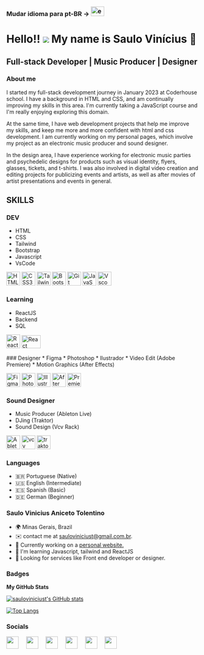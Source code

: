 ### Mudar idioma para pt-BR -> <a href="https://github.com/sauloviniciust/" target="_blank" rel="noreferrer"><img src="https://img.freepik.com/vetores-gratis/ilustracao-de-bandeira-brasil_53876-27017.jpg" width="35" height="25" alt="euaflag" /></a>


# Hello!! ![](https://user-images.githubusercontent.com/18350557/176309783-0785949b-9127-417c-8b55-ab5a4333674e.gif) My name is Saulo Vinícius 🖖

## Full-stack Developer | Music Producer | Designer

### About me
I started my full-stack development journey in January 2023 at Coderhouse school. I have a background in HTML and CSS, and am continually improving my skills in this area. I'm currently taking a JavaScript course and I'm really enjoying exploring this domain.

At the same time, I have web development projects that help me improve my skills, and keep me more and more confident with html and css development. I am currently working on my personal pages, which involve my project as an electronic music producer and sound designer.

In the design area, I have experience working for electronic music parties and psychedelic designs for products such as visual identity, flyers, glasses, tickets, and t-shirts. I was also involved in digital video creation and editing projects for publicizing events and artists, as well as after movies of artist presentations and events in general.

## SKILLS 

### DEV 

* HTML
* CSS
* Tailwind
* Bootstrap
* Javascript
* VsCode

<p align="left">

  <a href="https://developer.mozilla.org/en-US/docs/Glossary/HTML5" target="_blank" rel="noreferrer"><img src="https://raw.githubusercontent.com/danielcranney/readme-generator/main/public/icons/skills/html5-colored.svg" width="36" height="36" alt="HTML5" /></a>
  <a href="https://www.w3.org/TR/CSS/#css" target="_blank" rel="noreferrer"><img src="https://raw.githubusercontent.com/danielcranney/readme-generator/main/public/icons/skills/css3-colored.svg" width="36" height="36" alt="CSS3" /></a>
    <a href="https://tailwindcss.com/" target="_blank" rel="noreferrer"><img src="https://raw.githubusercontent.com/danielcranney/readme-generator/main/public/icons/skills/tailwindcss-colored.svg" width="36" height="36" alt="TailwindCSS" /></a>
  <a href="https://getbootstrap.com/" target="_blank" rel="noreferrer"><img src="https://raw.githubusercontent.com/danielcranney/readme-generator/main/public/icons/skills/bootstrap-colored.svg" width="36" height="36" alt="Bootstrap" /></a>
  <a href="https://git-scm.com/" target="_blank" rel="noreferrer"><img src="https://raw.githubusercontent.com/danielcranney/readme-generator/main/public/icons/skills/git-colored.svg" width="36" height="36" alt="Git" /></a>
   <a href="https://developer.mozilla.org/en-US/docs/Web/JavaScript" target="_blank" rel="noreferrer"><img src="https://raw.githubusercontent.com/danielcranney/readme-generator/main/public/icons/skills/javascript-colored.svg" width="36" height="36" alt="JavaScript" /></a>
  <a href="https://code.visualstudio.com/" target="_blank" rel="noreferrer"><img src="https://upload.wikimedia.org/wikipedia/commons/thumb/2/2d/Visual_Studio_Code_1.18_icon.svg/2056px-Visual_Studio_Code_1.18_icon.svg.png" width="36" height="36" alt="Vscode" /></a>
  
  </p>
  
### Learning
* ReactJS
* Backend
* SQL


<p align="left">  
  
  <a href="https://reactjs.org/" target="_blank" rel="noreferrer"><img src="https://raw.githubusercontent.com/danielcranney/readme-generator/main/public/icons/skills/react-colored.svg" width="36" height="36" alt="React" /></a>
   <a href="https://reactjs.org/" target="_blank" rel="noreferrer"><img src="https://upload.wikimedia.org/wikipedia/commons/8/87/Sql_data_base_with_logo.png" width="50" height="34" alt="React" /></a>
  
</p>
### Designer 
* Figma
* Photoshop
* Ilustrador
* Video Edit (Adobe Premiere)
* Motion Graphics (After Effects)

<p align="left">

  <a href="https://www.figma.com/" target="_blank" rel="noreferrer"><img src="https://raw.githubusercontent.com/danielcranney/readme-generator/main/public/icons/skills/figma-colored.svg"    width="36" height="36" alt="Figma" /></a>
  <a href="https://www.adobe.com/uk/products/photoshop.html" target="_blank" rel="noreferrer"><img src="https://raw.githubusercontent.com/danielcranney/readme-generator/main/public/icons/skills/photoshop-colored.svg" width="36" height="36" alt="Photoshop" /></a>
  <a href="adobe.com/uk/products/illustrator.html" target="_blank" rel="noreferrer"><img src="https://raw.githubusercontent.com/danielcranney/readme-generator/main/public/icons/skills/illustrator-colored.svg" width="36" height="36" alt="Illustrator" /></a>
  <a href="https://www.adobe.com/uk/products/aftereffects.html" target="_blank" rel="noreferrer"><img src="https://raw.githubusercontent.com/danielcranney/readme-generator/main/public/icons/skills/aftereffects-colored.svg" width="36" height="36" alt="After Effects" /></a>
  <a href="https://www.adobe.com/uk/products/premiere.html" target="_blank" rel="noreferrer"><img src="https://raw.githubusercontent.com/danielcranney/readme-generator/main/public/icons/skills/premierepro-colored.svg" width="36" height="36" alt="Premiere Pro" /></a>
 
</p>

### Sound Designer 
* Music Producer (Ableton Live)
* DJing (Traktor)
* Sound Design (Vcv Rack)

<p align="left">

  <a href="https://ableton.com/" target="_blank" rel="noreferrer"><img src="https://cdn.icon-icons.com/icons2/3053/PNG/512/ableton_macos_bigsur_icon_190476.png" width="36" height="36" alt="Ableton icon" /></a>
  <a href="https://vcvrack.com/" target="_blank" rel="noreferrer"><img src="https://vcvrack.com/logo-white.svg" width="36" height="36" alt="vcv icon" /></a>
  <a href="https://traktor.com/" target="_blank" rel="noreferrer"><img src="https://github.com/sauloviniciust/sauloviniciust/assets/126627845/91b3d7eb-6dec-4c4b-b387-1579e8c071b1" width="36" height="36" alt="traktor icon" /></a>
   
</p>

### Languages

* 🇧🇷 Portuguese (Native)
* 🇺🇸 English (Intermediate)
* 🇪🇸 Spanish (Basic)
* 🇩🇪 German (Beginner)

### Saulo Vinicius Aniceto Tolentino

* 🌍  Minas Gerais, Brazil
* ✉️  contact me at <a href="mailto:sauloviniciust@gmail.com" target="_blank" rel="noreferrer">sauloviniciust@gmail.com.br.</a>  
* 🚀 Currently working on a <a href="https://spacechronix.vercel.app" target="_blank" rel="noreferrer">personal website.</a>  
* 🧠  I'm learning Javascript, tailwind and ReactJS
* 🤝  Looking for services like Front end developer or designer.

### Badges

<b>My GitHub Stats</b>

<a href="http://www.github.com/sauloviniciust"><img src="https://github-readme-stats.vercel.app/api?username=sauloviniciust&show_icons=true&hide=contribs&count_private=true&title_color=0891b2&text_color=ffffff&icon_color=0891b2&bg_color=1c1917&hide_border=true&show_icons=true" alt="sauloviniciust's GitHub stats" /></a>

[![Top Langs](https://github-readme-stats.vercel.app/api/top-langs/?username=sauloviniciust&layout=donut&show_icons=true&title_color=0891b2&text_color=ffffff&icon_color=0891b2&bg_color=1c1917&hide_border=true&show_icons=true)](https://github.com/sauloviniciust/github-readme-stats)


### Socials

<p align="left"> 
     <a href="wa.link/fovx6s" target="_blank"><img src="https://upload.wikimedia.org/wikipedia/commons/thumb/6/6b/WhatsApp.svg/767px-WhatsApp.svg.png" width="32" height="32"></a> 
  &nbsp;&nbsp;&nbsp;
  <a href="https://www.github.com/sauloviniciust" target="_blank" rel="noreferrer"><img src="https://seeklogo.com/images/G/github-logo-2E3852456C-seeklogo.com.png" width="32" height="32" /></a>
&nbsp;&nbsp;&nbsp;
  <a href="https://www.linkedin.com/in/saulo-vinicius-b05b38271" target="_blank" rel="noreferrer"><img src="https://raw.githubusercontent.com/danielcranney/readme-generator/main/public/icons/socials/linkedin.svg" width="32" height="32" /></a>
  &nbsp;&nbsp;&nbsp;
  <a href="https://www.instagram.com/sauloviniciust.dev/" target="_blank" rel="noreferrer"><img src="https://raw.githubusercontent.com/danielcranney/readme-generator/main/public/icons/socials/instagram.svg" width="32" height="32" /></a>
  &nbsp;&nbsp;&nbsp;
  <a href="https://www.twitter.com/sauloviniciust" target="_blank" rel="noreferrer"><img src="https://raw.githubusercontent.com/danielcranney/readme-generator/main/public/icons/socials/twitter.svg" width="32" height="32" /></a>
   &nbsp;&nbsp;&nbsp;
  <a href="https://www.threads.net/@sauloviniciust" target="_blank" rel="noreferrer"><img src="https://upload.wikimedia.org/wikipedia/commons/thumb/d/db/Threads_%28app%29.png/600px-Threads_%28app%29.png" width="32" height="32" /></a>


